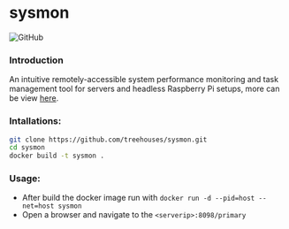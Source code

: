 # sysmon
![GitHub](https://img.shields.io/github/license/treehouses/sysmon)

### Introduction
An intuitive remotely-accessible system performance monitoring and task management tool for servers and headless Raspberry Pi setups, more can be view [here](https://github.com/t0xic0der/sysmon).
### Intallations:
```bash
git clone https://github.com/treehouses/sysmon.git
cd sysmon
docker build -t sysmon .
````
### Usage:
- After build the docker image run with
``docker run -d --pid=host --net=host sysmon``
- Open a browser and navigate to the ``<serverip>:8098/primary``